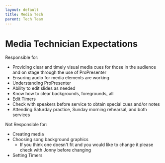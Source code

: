 ```yaml
---
layout: default
title: Media Tech
parent: Tech Team
---
```


# Media Technician Expectations

Responsible for:
- Providing clear and timely visual media cues for those in the audience and on stage through the use of ProPresenter
- Ensuring audio for media elements are working
- Understanding ProPresenter
- Ability to edit slides as needed
- Know how to clear backgrounds, foregrounds, all
- Edit Timers
- Check with speakers before service to obtain special cues and/or notes
- Attending Saturday practice, Sunday morning rehearsal, and both services

Not Responsible for:
- Creating media
- Choosing song background graphics
  - If you think one doesn't fit and you would like to change it please check with Jonny before changing
- Setting Timers